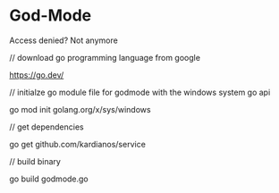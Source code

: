 # God-Mode
Access denied? Not anymore

// download go programming language from google

https://go.dev/

// initialze go module file for godmode with the windows system go api

go mod init golang.org/x/sys/windows

// get dependencies

go get github.com/kardianos/service

// build  binary

go build godmode.go
